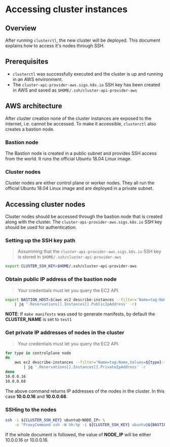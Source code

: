 # Accessing cluster instances

## Overview

After running `clusterctl`, the new cluster will be deployed. This document
explains how to access it's nodes through SSH.

## Prerequisites

* `clusterctl` was successfully executed and the cluster is up and running in
an AWS environment.
* The `cluster-api-provider-aws.sigs.k8s.io` SSH key has been created in AWS and saved
as `$HOME/.ssh/cluster-api-provider-aws`

## AWS architecture

After cluster creation none of the cluster instances are exposed to the
internet, i.e. cannot be accessed. To make it accessible, `clusterctl` also
creates a bastion node.

### Bastion node

The Bastion node is created in a public subnet and provides SSH access from the
world. It runs the official Ubuntu 18.04 Linux image.

### Cluster nodes

Cluster nodes are either control plane or worker nodes. They all run the
official Ubuntu 18.04 Linux image and are deployed in a private subnet.

## Accessing cluster nodes

Cluster nodes should be accessed through the bastion node that is created
along with the cluster. The `cluster-api-provider-aws.sigs.k8s.io` SSH key
should be used for authentication.

### Setting up the SSH key path

> Assumming that the `cluster-api-provider-aws.sigs.k8s.io` SSH key is stored in
`$HOME/.ssh/cluster-api-provider-aws`

```bash
export CLUSTER_SSH_KEY=$HOME/.ssh/cluster-api-provider-aws
```

### Obtain public IP address of the bastion node

> Your credentials must let you query the EC2 API.

```bash
export BASTION_HOST=$(aws ec2 describe-instances --filter='Name=tag:Name,Values=<CLUSTER_NAME>-bastion' \
	| jq '.Reservations[].Instances[].PublicIpAddress' -r)
```

**NOTE**: If `make manifests` was used to generate manifests, by default the
**CLUSTER_NAME** is set to `test1`

### Get private IP addresses of nodes in the cluster

> Your credentials must let you query the EC2 API.

```bash
for type in controlplane node
do
	aws ec2 describe-instances --filter="Name=tag:Name,Values=${type}-*" \
		| jq '.Reservations[].Instances[].PrivateIpAddress' -r
done
10.0.0.16
10.0.0.68
```

The above command returns IP addresses of the nodes in the cluster. In this
case **10.0.0.16** and **10.0.0.68**.

### SSHing to the nodes

```bash
ssh -i ${CLUSTER_SSH_KEY} ubuntu@<NODE_IP> \
	-o "ProxyCommand ssh -W %h:%p -i ${CLUSTER_SSH_KEY} ubuntu@${BASTION_HOST}"
```

If the whole document is followed, the value of **NODE_IP** will be either
10.0.0.16 or 10.0.0.16.
